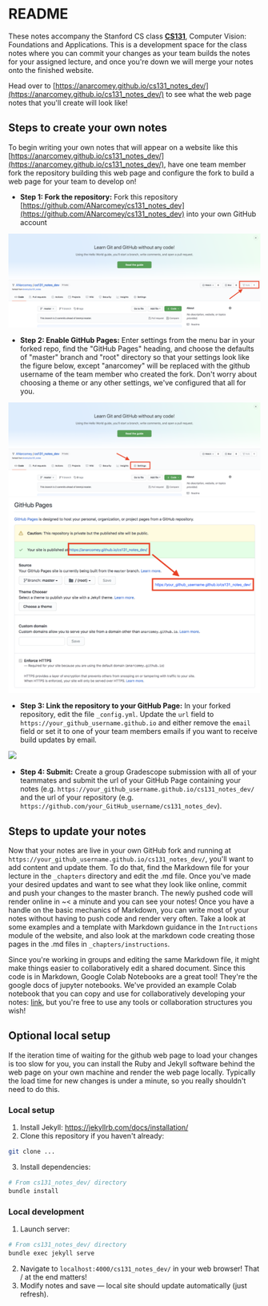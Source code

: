 # README

These notes accompany the Stanford CS class [**CS131**](http://cs131.stanford.edu/), Computer Vision: Foundations
and Applications. This is a development space for the class notes where you can commit your changes as your team builds
the notes for your assigned lecture, and once you're down we will merge your notes onto the finished website.

Head over to [https://anarcomey.github.io/cs131_notes_dev/](https://anarcomey.github.io/cs131_notes_dev/) to see what the web page notes that you'll create will look like!

## Steps to create your own notes
To begin writing your own notes that will appear on a website like this [https://anarcomey.github.io/cs131_notes_dev/](https://anarcomey.github.io/cs131_notes_dev/), have one team member fork the repository building this web page and configure the fork to build a web page for your team to develop on!

- **Step 1: Fork the repository:** Fork this repository [https://github.com/ANarcomey/cs131_notes_dev](https://github.com/ANarcomey/cs131_notes_dev) into your own GitHub account

<div class="fig figcenter">
  <img src="/assets/instructions/fork.png">
</div>

- **Step 2: Enable GitHub Pages:** Enter settings from the menu bar in your forked repo, find the "GitHub Pages" heading, and choose the defaults of "master" branch and "root" directory so that your settings look like the figure below, except "anarcomey" will be replaced with the github username of the team member who created the fork. Don't worry about choosing a theme or any other settings, we've configured that all for you.

<div class="fig figcenter">
  <img src="/assets/instructions/settings.png">
  <img src="/assets/instructions/pages.png">
</div>

- **Step 3: Link the repository to your GitHub Page:** In your forked repository, edit the file `_config.yml`. Update the `url` field to `https://your_github_username.github.io` and either remove the `email` field or set it to one of your team members emails if you want to receive build updates by email.
<div class="fig figcenter">
  <img src="{{ site.baseurl }}/assets/instructions/config.png">
</div>

- **Step 4: Submit:** Create a group Gradescope submission with all of your teammates and submit the url of your GitHub Page containing your notes (e.g. `https://your_github_username.github.io/cs131_notes_dev/` and the url of your repository (e.g. `https://github.com/your_GitHub_username/cs131_notes_dev`).


## Steps to update your notes
Now that your notes are live in your own GitHub fork and running at `https://your_github_username.github.io/cs131_notes_dev/`, you'll want to add content and update them. To do that, find the Markdown file for your lecture in the `_chapters` directory and edit the .md file. Once you've made your desired updates and want to see what they look like online, commit and push your changes to the master branch. The newly pushed code will render online in ~< a minute and you can see your notes! Once you have a handle on the basic mechanics of Markdown, you can write most of your notes without having to push code and render very often. Take a look at some examples and a template with Markdown guidance in the `Intructions` module of the website, and also look at the markdown code creating those pages in the .md files in `_chapters/instructions`.

Since you're working in groups and editing the same Markdown file, it might make things easier to collaboratively edit a shared document. Since this code is in Markdown, Google Colab Notebooks are a great tool! They're the google docs of jupyter notebooks. We've provided an example Colab notebook that you can copy and use for collaboratively developing your notes: [link](https://colab.research.google.com/drive/19B1VAXjzQaxuwxwl8VmERDaZPKHqCjkX?usp=sharing), but you're free to use any tools or collaboration structures you wish!


## Optional local setup
  If the iteration time of waiting for the github web page to load your changes is too slow for you, you can install the Ruby and Jekyll software behind the web page on your own machine and render the web page locally. Typically the load time for new changes is under a minute, so you really shouldn't need to do this.

### Local setup

1. Install Jekyll: https://jekyllrb.com/docs/installation/
2. Clone this repository if you haven't already:
```sh
git clone ...
```
3. Install dependencies:
```sh
# From cs131_notes_dev/ directory
bundle install
```

### Local development

1. Launch server:
```sh
# From cs131_notes_dev/ directory
bundle exec jekyll serve
```
2. Navigate to `localhost:4000/cs131_notes_dev/` in your web browser! That / at the end matters!
3. Modify notes and save &mdash; local site should update automatically (just refresh).
